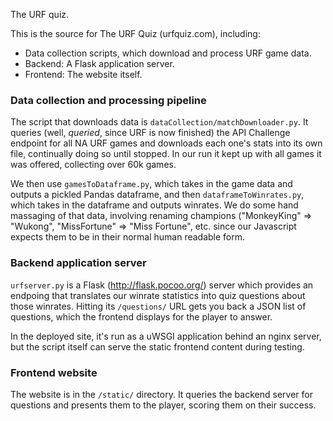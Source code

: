 The URF quiz.

This is the source for The URF Quiz (urfquiz.com), including:

  * Data collection scripts, which download and process URF game data.
  * Backend: A Flask application server.
  * Frontend: The website itself.

### Data collection and processing pipeline
The script that downloads data is `dataCollection/matchDownloader.py`. It queries
(well, *queried*, since URF is now finished) the API Challenge endpoint for all NA URF
games and downloads each one's stats into its own file, continually doing so
until stopped. In our run it kept up with all games it was offered, collecting
over 60k games.

We then use `gamesToDataframe.py`, which takes in the game data and outputs a
pickled Pandas dataframe, and then `dataframeToWinrates.py`, which takes in the 
dataframe and outputs winrates. We do some hand massaging of that data, involving
renaming champions ("MonkeyKing" => "Wukong", "MissFortune" => "Miss Fortune", etc.
since our Javascript expects them to be in their normal human readable form.

### Backend application server
`urfserver.py` is a Flask (http://flask.pocoo.org/) server which provides an
endpoing that translates our winrate statistics into quiz questions about those
winrates. Hitting its `/questions/` URL gets you back a JSON list of questions,
which the frontend displays for the player to answer.

In the deployed site, it's run as a uWSGI application behind an nginx server,
but the script itself can serve the static frontend content during testing.

### Frontend website
The website is in the `/static/` directory. It queries the backend server for
questions and presents them to the player, scoring them on their success.
